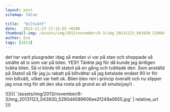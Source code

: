 ```yaml
---
layout: post
sitemap: false

title:  "biltvätt"
date:   2013-11-23 17:15:55 +0100
thumbnail-img: /assets/img/2013/november/6-3/img_20131123_043830_5290d4089606ee2f249a0655.jpg
author: Eva
tags: [2013]
---
```


det har varit plusgrader idag så medan vi var på stan och shoppade så smälte all is som var på bilen. YES!! Tänkte jag för då kunde jag äntligen tvätta bilen.  Så vi körde till statoil på en gång och tvättade den.  Som anställd på Statoil så får jag ju rabatt på biltvättar så jag betalade endast 90 kr för min biltvätt,  vilket var helt ok. Bilen blev ren i princip överallt och nu slipper jag oroa mig för att den ska rosta på grund av all smuts(yay!) .

![]({{ '/assets/img/2013/november/6-3/img_20131123_043830_5290d4089606ee2f249a0655.jpg'  | relative_url }})

